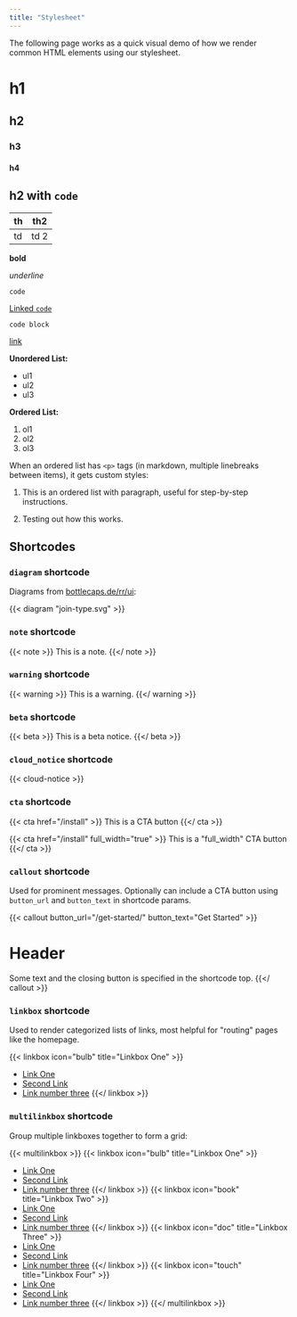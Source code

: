```yaml
---
title: "Stylesheet"
---
```


The following page works as a quick visual demo of how we render common HTML elements using our stylesheet.

# h1

## h2

### h3

#### h4

## h2 with `code`

th | th2
---|----
td | td 2

**bold**

_underline_

`code`

[Linked `code`](#)

```shell
code block
```

[link](#h1)

**Unordered List:**
- ul1
- ul2
- ul3

**Ordered List:**
1. ol1
2. ol2
3. ol3

When an ordered list has `<p>` tags (in markdown, multiple linebreaks between items), it gets custom styles:

1. This is an ordered list with paragraph, useful for step-by-step instructions.

2. Testing out how this works.

## Shortcodes

### `diagram` shortcode

Diagrams from [bottlecaps.de/rr/ui](https://www.bottlecaps.de/rr/ui):

{{< diagram "join-type.svg" >}}

### `note` shortcode

{{< note >}}
This is a note.
{{</ note >}}

### `warning` shortcode

{{< warning >}}
This is a warning.
{{</ warning >}}

### `beta` shortcode

{{< beta >}}
This is a beta notice.
{{</ beta >}}

### `cloud_notice` shortcode

{{< cloud-notice >}}


### `cta` shortcode

{{< cta href="/install" >}}
This is a CTA button
{{</ cta >}}

{{< cta href="/install" full_width="true" >}}
This is a "full_width" CTA button
{{</ cta >}}

### `callout` shortcode

Used for prominent messages. Optionally can include a CTA button using `button_url` and `button_text` in shortcode params.

{{< callout button_url="/get-started/" button_text="Get Started" >}}
  # Header

  Some text and the closing button is specified in the shortcode top.
{{</ callout >}}

### `linkbox` shortcode

Used to render categorized lists of links, most helpful for "routing" pages like the homepage.

{{< linkbox icon="bulb" title="Linkbox One" >}}
- [Link One](#)
- [Second Link](#)
- [Link number three](#)
{{</ linkbox >}}

### `multilinkbox` shortcode

Group multiple linkboxes together to form a grid:

{{< multilinkbox >}}
{{< linkbox icon="bulb" title="Linkbox One" >}}
- [Link One](#)
- [Second Link](#)
- [Link number three](#)
{{</ linkbox >}}
{{< linkbox icon="book" title="Linkbox Two" >}}
- [Link One](#)
- [Second Link](#)
- [Link number three](#)
{{</ linkbox >}}
{{< linkbox icon="doc" title="Linkbox Three" >}}
- [Link One](#)
- [Second Link](#)
- [Link number three](#)
{{</ linkbox >}}
{{< linkbox icon="touch" title="Linkbox Four" >}}
- [Link One](#)
- [Second Link](#)
- [Link number three](#)
{{</ linkbox >}}
{{</ multilinkbox >}}
